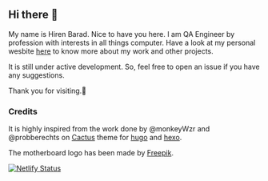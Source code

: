 ## Hi there 👋

My name is Hiren Barad. Nice to have you here.
I am QA Engineer by profession with interests in all things computer.
Have a look at my personal wesbite [here](https://hiren.netlify.app) to know more about my work and other projects.

It is still under active development. So, feel free to open an issue if you have any suggestions.

Thank you for visiting.🙂


### Credits
It is highly inspired from the work done by @monkeyWzr and @probberechts on [Cactus](https://github.com/monkeyWzr/hugo-theme-cactus) theme for [hugo](https://gohugo.io/) and [hexo](https://hexo.io/).

The motherboard logo has been made by [Freepik](https://www.flaticon.com/free-icon/motherboard_4862018?term=computer&page=1&position=79&page=1&position=79&related_id=4862018&origin=search).


[![Netlify Status](https://api.netlify.com/api/v1/badges/f9acc461-9669-44a1-9d49-9d8a3a793182/deploy-status)](https://app.netlify.com/sites/hiren/deploys)
